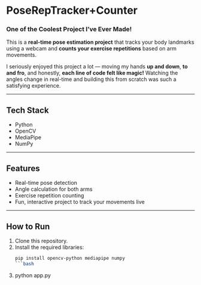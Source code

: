# PoseRepTracker+Counter

### One of the Coolest Project I’ve Ever Made!

This is a **real-time pose estimation project** that tracks your body landmarks using a webcam and **counts your exercise repetitions** based on arm movements.

I seriously enjoyed this project a lot — moving my hands **up and down**, **to and fro**, and honestly, **each line of code felt like magic!** Watching the angles change in real-time and building this from scratch was such a satisfying experience.

---

## Tech Stack
- Python 
- OpenCV 
- MediaPipe 
- NumPy 

---

## Features
- Real-time pose detection
- Angle calculation for both arms
- Exercise repetition counting
- Fun, interactive project to track your movements live

---

##  How to Run
1. Clone this repository.
2. Install the required libraries:
   ```bash
   pip install opencv-python mediapipe numpy
   ```bash
3. python app.py

